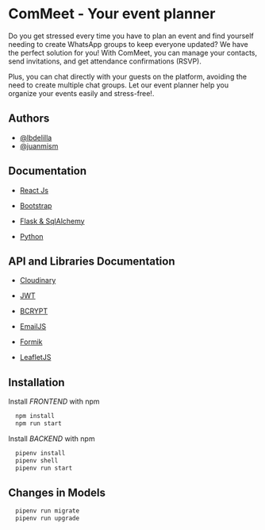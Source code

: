 # ComMeet - Your event planner

Do you get stressed every time you have to plan an event and find yourself needing to create WhatsApp groups to keep everyone updated? We have the perfect solution for you! With ComMeet, you can manage your contacts, send invitations, and get attendance confirmations (RSVP).

Plus, you can chat directly with your guests on the platform, avoiding the need to create multiple chat groups. Let our event planner help you organize your events easily and stress-free!. 


## Authors

- [@lbdelilla](https://www.github.com/lbdelilla)
- [@juanmism](https://github.com/juanmism)


## Documentation

- [React Js](https://es.react.dev/)

- [Bootstrap](https://getbootstrap.com/docs/5.3/getting-started/introduction/)

- [Flask & SqlAlchemy](https://flask-sqlalchemy.palletsprojects.com/en/3.0.x/)

- [Python](https://www.python.org/doc/)

## API and Libraries Documentation

- [Cloudinary](https://cloudinary.com/)

- [JWT](https://jwt.io/introduction/)

- [BCRYPT](https://www.npmjs.com/package/bcrypt)

- [EmailJS](https://www.emailjs.com/docs/)

- [Formik](https://formik.org/docs/)

- [LeafletJS](https://leafletjs.com/)


## Installation

Install *FRONTEND* with npm

```bash
  npm install
  npm run start 
```
    
Install *BACKEND* with npm

```bash
  pipenv install
  pipenv shell
  pipenv run start 
```

## Changes in Models 

```bash
  pipenv run migrate
  pipenv run upgrade
```
